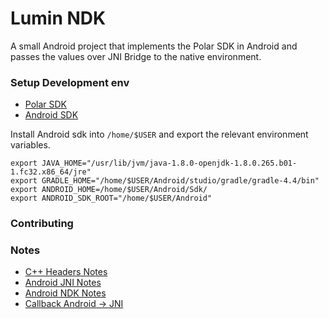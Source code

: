 # Lumin NDK

A small Android project that implements the Polar SDK in Android and passes the values over JNI Bridge to the native environment.

### Setup Development env

* [Polar SDK](https://github.com/polarofficial/polar-ble-sdk)
* [Android SDK]()

Install Android sdk into `/home/$USER` and export the relevant environment variables.

```
export JAVA_HOME="/usr/lib/jvm/java-1.8.0-openjdk-1.8.0.265.b01-1.fc32.x86_64/jre"
export GRADLE_HOME="/home/$USER/Android/studio/gradle/gradle-4.4/bin"
export ANDROID_HOME=/home/$USER/Android/Sdk/
export ANDROID_SDK_ROOT="/home/$USER/Android"
```


### Contributing



### Notes

* [C++ Headers Notes](http://www.math.uaa.alaska.edu/~afkjm/csce211/handouts/SeparateCompilation.pdf)
* [Android JNI Notes](https://androidpedia.net/en/tutorial/8674/android-java-native-interface--jni-)
* [Android NDK Notes](https://androidpedia.net/en/tutorial/492/android-ndk)
* [Callback Android -> JNI](https://stackoverflow.com/questions/13377168/how-to-create-callbacks-between-android-code-and-native-code)
